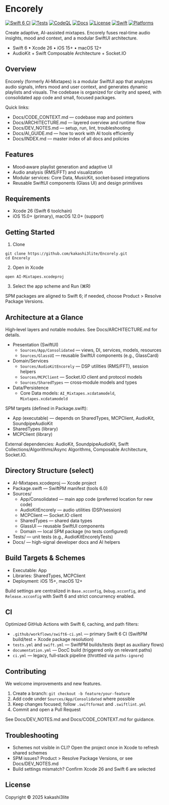 # Encorely

[![Swift 6 CI](https://github.com/kakashi3lite/Encorely/actions/workflows/swift6-ci.yml/badge.svg)](https://github.com/kakashi3lite/Encorely/actions/workflows/swift6-ci.yml)
[![Tests](https://github.com/kakashi3lite/Encorely/actions/workflows/tests.yml/badge.svg)](https://github.com/kakashi3lite/Encorely/actions/workflows/tests.yml)
[![CodeQL](https://github.com/kakashi3lite/Encorely/actions/workflows/codeql.yml/badge.svg)](https://github.com/kakashi3lite/Encorely/actions/workflows/codeql.yml)
[![Docs](https://github.com/kakashi3lite/Encorely/actions/workflows/documentation.yml/badge.svg)](https://kakashi3lite.github.io/Encorely/)
[![License](https://img.shields.io/badge/License-Proprietary-darkgray.svg)](#license)
[![Swift](https://img.shields.io/badge/Swift-6.0-orange.svg)](https://swift.org)
[![Platforms](https://img.shields.io/badge/Platforms-iOS%2015%2B%20%7C%20macOS%2012%2B-blue.svg)](#requirements)

Create adaptive, AI-assisted mixtapes. Encorely fuses real‑time audio insights, mood and context, and a modular SwiftUI architecture.

- Swift 6 • Xcode 26 • iOS 15+ • macOS 12+
- AudioKit + Swift Composable Architecture + Socket.IO

## Overview
Encorely (formerly AI‑Mixtapes) is a modular SwiftUI app that analyzes audio signals, infers mood and user context, and generates dynamic playlists and visuals. The codebase is organized for clarity and speed, with consolidated app code and small, focused packages.

Quick links:
- Docs/CODE_CONTEXT.md — codebase map and pointers
- Docs/ARCHITECTURE.md — layered overview and runtime flow
- Docs/DEV_NOTES.md — setup, run, lint, troubleshooting
- Docs/AI_GUIDE.md — how to work with AI tools efficiently
 - Docs/INDEX.md — master index of all docs and policies

## Features
- Mood‑aware playlist generation and adaptive UI
- Audio analysis (RMS/FFT) and visualization
- Modular services: Core Data, MusicKit, socket‑based integrations
- Reusable SwiftUI components (Glass UI) and design primitives

## Requirements
- Xcode 26 (Swift 6 toolchain)
- iOS 15.0+ (primary), macOS 12.0+ (support)

## Getting Started
1) Clone
```
git clone https://github.com/kakashi3lite/Encorely.git
cd Encorely
```

2) Open in Xcode
```
open AI-Mixtapes.xcodeproj
```

3) Select the app scheme and Run (⌘R)

SPM packages are aligned to Swift 6; if needed, choose Product > Resolve Package Versions.

## Architecture at a Glance
High‑level layers and notable modules. See Docs/ARCHITECTURE.md for details.

- Presentation (SwiftUI)
  - `Sources/App/Consolidated` — views, DI, services, models, resources
  - `Sources/GlassUI` — reusable SwiftUI components (e.g., GlassCard)
- Domain/Services
  - `Sources/AudioKitEncorely` — DSP utilities (RMS/FFT), session helpers
  - `Sources/MCPClient` — Socket.IO client and protocol models
  - `Sources/SharedTypes` — cross‑module models and types
- Data/Persistence
  - Core Data models: `AI_Mixtapes.xcdatamodeld`, `Mixtapes.xcdatamodeld`

SPM targets (defined in Package.swift):
- App (executable) — depends on SharedTypes, MCPClient, AudioKit, SoundpipeAudioKit
- SharedTypes (library)
- MCPClient (library)

External dependencies: AudioKit, SoundpipeAudioKit, Swift Collections/Algorithms/Async Algorithms, Composable Architecture, Socket.IO.

## Directory Structure (select)
- AI-Mixtapes.xcodeproj — Xcode project
- Package.swift — SwiftPM manifest (tools 6.0)
- Sources/
  - App/Consolidated — main app code (preferred location for new code)
  - AudioKitEncorely — audio utilities (DSP/session)
  - MCPClient — Socket.IO client
  - SharedTypes — shared data types
  - GlassUI — reusable SwiftUI components
  - Domain — local SPM package (no tests configured)
- Tests/ — unit tests (e.g., AudioKitEncorelyTests)
- Docs/ — high-signal developer docs and AI helpers

## Build Targets & Schemes
- Executable: App
- Libraries: SharedTypes, MCPClient
- Deployment: iOS 15+, macOS 12+

Build settings are centralized in `Base.xcconfig`, `Debug.xcconfig`, and `Release.xcconfig` with Swift 6 and strict concurrency enabled.

## CI
Optimized GitHub Actions with Swift 6, caching, and path filters:
- `.github/workflows/swift6-ci.yml` — primary Swift 6 CI (SwiftPM build/test + Xcode package resolution)
- `tests.yml` and `swift.yml` — SwiftPM builds/tests (kept as auxiliary flows)
- `documentation.yml` — DocC build (triggered only on relevant paths)
- `ci.yml` — legacy, full‑stack pipeline (throttled via `paths-ignore`)

## Contributing
We welcome improvements and new features.

1) Create a branch: `git checkout -b feature/your-feature`
2) Add code under `Sources/App/Consolidated` where possible
3) Keep changes focused; follow `.swiftformat` and `.swiftlint.yml`
4) Commit and open a Pull Request

See Docs/DEV_NOTES.md and Docs/CODE_CONTEXT.md for guidance.

## Troubleshooting
- Schemes not visible in CLI? Open the project once in Xcode to refresh shared schemes
- SPM issues? Product > Resolve Package Versions, or see Docs/DEV_NOTES.md
- Build settings mismatch? Confirm Xcode 26 and Swift 6 are selected

## License
Copyright © 2025 kakashi3lite

